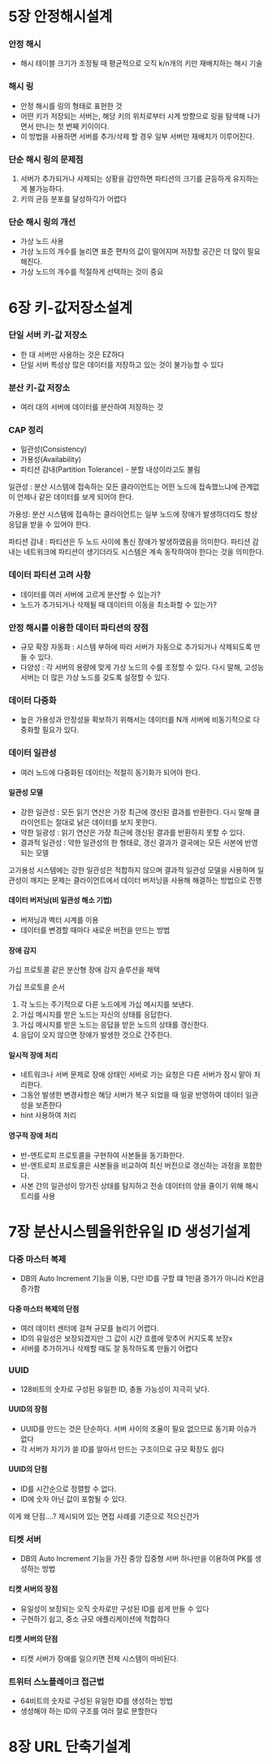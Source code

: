 # 5장 안정해시설계

### 안정 해시
- 해시 테이블 크기가 조정될 때 평균적으로 오직 k/n개의 키만 재배치하는 해시 기술

### 해시 링
- 안정 해시를 링의 형태로 표현한 것
- 어떤 키가 저장되는 서버는, 해당 키의 위치로부터 시계 방향으로 링을 탐색해 나가면서 만나는 첫 번째 키이이다.
- 이 방법을 사용하면 서버를 추가/삭제 할 경우 일부 서버만 재배치가 이루어진다.

### 단순 해시 링의 문제점
1. 서버가 추가되거나 사제되는 상황을 감안하면 파티션의 크기를 균등하게 유지하는 게 불가능하다.
2. 키의 균등 분포를 달성하긱가 어렵다

### 단순 해시 링의 개선
- 가상 노드 사용
- 가상 노드의 개수를 늘리면 표준 편차의 값이 떨어지며 저장할 공간은 더 많이 필요해진다.
- 가상 노드의 개수를 적절하게 선택하는 것이 중요


# 6장 키-값저장소설계

### 단일 서버 키-값 저장소
- 한 대 서버만 사용하는 것은 EZ하다
- 단일 서버 특성상 많은 데이터를 저장하고 있는 것이 불가능할 수 있다

### 분산 키-값 저장소
- 여러 대의 서버에 데이터를 분산하여 저장하는 것

### CAP 정리
- 일관성(Consistency)
- 가용성(Availability)
- 파티션 감내(Partition Tolerance) - 분할 내성이라고도 불림

일관성 : 분산 시스템에 접속하는 모든 클라이언트는 어떤 노드에 접속했느냐에 관계없이 언제나 같은 데이터를 보게 되어야 한다.

가용성: 분산 시스템에 접속하는 클라이언트는 일부 노드에 장애가 발생하더라도 항상 응답을 받을 수 있어야 한다.

파티션 감내 : 파티션은 두 노드 사이에 통신 장애가 발생하였음을 의미한다. 파티션 감내는 네트워크에 파티션이 생기더라도 시스템은 계속 동작하여야 한다는 것을 의미한다.

### 데이터 파티션 고려 사항
- 데이터를 여러 서버에 고르게 분산할 수 있는가?
- 노드가 추가되거나 삭제될 때 데이터의 이동을 최소화할 수 있는가?

### 안정 해시를 이용한 데이터 파티션의 장점
- 규모 확장 자동화 : 시스템 부하에 따라 서버가 자동으로 추가되거나 삭제되도록 만들 수 있다.
- 다양성 : 각 서버의 용량에 맞게 가상 노드의 수를 조정할 수 있다. 다시 말해, 고성능 서버는 더 많은 가상 노드를 갖도록 설정할 수 있다.

### 데이터 다중화
- 높은 가용성과 안정성을 확보하기 위해서는 데이터를 N개 서버에 비동기적으로 다중화할 필요가 있다.

### 데이터 일관성
- 여러 노드에 다중화된 데이터는 적절히 동기화가 되어야 한다.

#### 일관성 모델
- 강한 일관성 : 모든 읽기 연산은 가장 최근에 갱신된 결과를 반환한다. 다시 말해 클라이언트는 절대로 낡은 데이터를 보지 못한다.
- 약한 일광성 : 읽기 연산은 가장 최근에 갱신된 결과를 반환하지 못할 수 있다.
- 결과적 일관성 : 약한 일관성의 한 형태로, 갱신 결과가 결국에는 모든 사본에 반영되는 모델

고가용성 시스템에는 강한 일관성은 적합하지 않으며 결과적 일관성 모델을 사용하며 일관성이 깨지는 문제는 클라이언트에서 데이터 버저닝을 사용해 해결하는 방법으로 진행

#### 데이터 버저닝(비 일관성 해소 기법)
- 버저닝과 벡터 시계를 이용
- 데이터를 변경할 때마다 새로운 버전을 만드는 방법

#### 장애 감지
가십 프로토콜 같은 분산형 장애 감지 솔루션을 채택

가십 프로토콜 순서
1. 각 노드는 주기적으로 다른 노드에게 가십 메시지를 보낸다.
2. 가십 메시지를 받은 노드는 자신의 상태를 응답한다.
3. 가십 메시지를 받은 노드는 응답을 받은 노드의 상태를 갱신한다.
4. 응답이 오지 않으면 장애가 발생한 것으로 간주한다.

#### 일시적 장애 처리
- 네트워크나 서버 문제로 장애 상태인 서버로 가는 요청은 다른 서버가 잠시 맡아 처리한다.
- 그동안 발생한 변경사항은 해당 서버가 복구 되었을 때 일괄 반영하여 데이터 일관성을 보존한다
- hint 사용하여 처리


#### 영구적 장애 처리
- 반-엔트로피 프로토콜을 구현하여 사본들을 동기화한다.
- 반-엔트로피 프로토콜은 사본들을 비교하여 최신 버전으로 갱신하는 과정을 포함한다.
- 사본 간의 일관성이 망가진 상태를 탐지하고 전송 데이터의 양을 줄이기 위해 해시 트리를 사용


# 7장 분산시스템을위한유일 ID 생성기설계

### 다중 마스터 복제
- DB의 Auto Increment 기능을 이용, 다만 ID를 구할 떄 1만큼 증가가 아니라 K만큼 증가함

#### 다중 마스터 복제의 단점
- 여러 데이터 센터에 걸쳐 규모를 늘리기 어렵다.
- ID의 유일성은 보장되겠지만 그 값이 시간 흐름에 맞추어 커지도록 보장x
- 서버를 추가하거나 삭제할 때도 잘 동작하도록 만들기 어렵다

### UUID
- 128비트의 숫자로 구성된 유일한 ID, 충돌 가능성이 지극히 낮다.

#### UUID의 장점
- UUID를 만드는 것은 단순하다. 서버 사이의 조율이 필요 없으므로 동기화 이슈가 없다
- 각 서버가 자기가 쓸 ID를 알아서 만드는 구조이므로 규모 확장도 쉽다

#### UUID의 단점
- ID를 시간순으로 정렬할 수 없다.
- ID에 숫자 아닌 값이 포함될 수 있다.

이게 왜 단점....? 제시되어 있는 면접 사례를 기준으로 적으신건가


### 티켓 서버
- DB의 Auto Increment 기능을 가진 중앙 집중형 서버 하나만을 이용하여 PK를 생성하는 방법

#### 티켓 서버의 장점
- 유일성이 보장되는 오직 숫자로만 구성된 ID를 쉽게 만들 수 있다
- 구현하기 쉽고, 중소 규모 애플리케이션에 적합하다

#### 티켓 서버의 단점
- 티켓 서버가 장애를 일으키면 전체 시스템이 마비된다.


### 트위터 스노플레이크 접근법
- 64비트의 숫자로 구성된 유일한 ID를 생성하는 방법
- 생성해야 하는 ID의 구조를 여러 절로 분할한다



# 8장 URL 단축기설계
